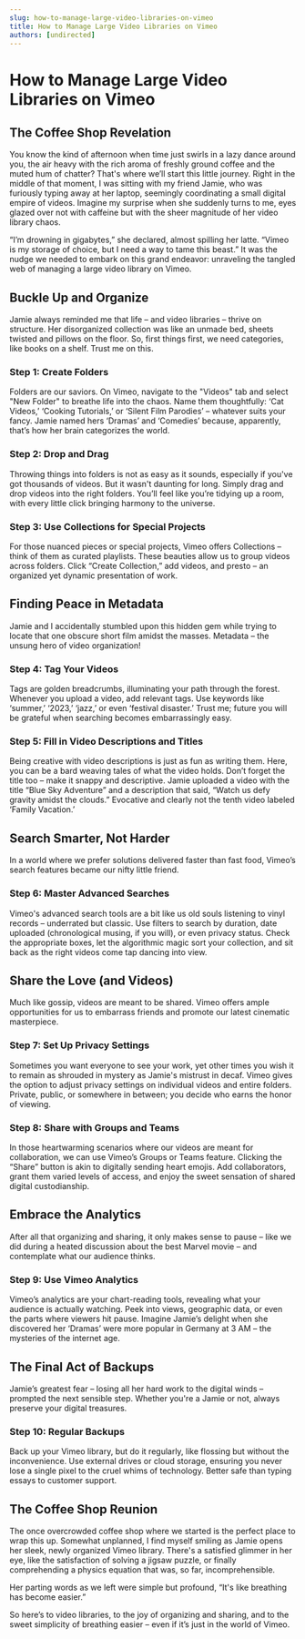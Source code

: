 ```yaml
---
slug: how-to-manage-large-video-libraries-on-vimeo
title: How to Manage Large Video Libraries on Vimeo
authors: [undirected]
---
```



# How to Manage Large Video Libraries on Vimeo

## The Coffee Shop Revelation

You know the kind of afternoon when time just swirls in a lazy dance around you, the air heavy with the rich aroma of freshly ground coffee and the muted hum of chatter? That's where we’ll start this little journey. Right in the middle of that moment, I was sitting with my friend Jamie, who was furiously typing away at her laptop, seemingly coordinating a small digital empire of videos. Imagine my surprise when she suddenly turns to me, eyes glazed over not with caffeine but with the sheer magnitude of her video library chaos.

“I’m drowning in gigabytes,” she declared, almost spilling her latte. “Vimeo is my storage of choice, but I need a way to tame this beast.” It was the nudge we needed to embark on this grand endeavor: unraveling the tangled web of managing a large video library on Vimeo.

## Buckle Up and Organize

Jamie always reminded me that life – and video libraries – thrive on structure. Her disorganized collection was like an unmade bed, sheets twisted and pillows on the floor. So, first things first, we need categories, like books on a shelf. Trust me on this.

### Step 1: Create Folders

Folders are our saviors. On Vimeo, navigate to the "Videos" tab and select "New Folder" to breathe life into the chaos. Name them thoughtfully: ‘Cat Videos,’ ‘Cooking Tutorials,’ or ‘Silent Film Parodies’ – whatever suits your fancy. Jamie named hers ‘Dramas’ and ‘Comedies’ because, apparently, that’s how her brain categorizes the world. 

### Step 2: Drop and Drag

Throwing things into folders is not as easy as it sounds, especially if you've got thousands of videos. But it wasn't daunting for long. Simply drag and drop videos into the right folders. You’ll feel like you’re tidying up a room, with every little click bringing harmony to the universe.

### Step 3: Use Collections for Special Projects

For those nuanced pieces or special projects, Vimeo offers Collections – think of them as curated playlists. These beauties allow us to group videos across folders. Click “Create Collection,” add videos, and presto – an organized yet dynamic presentation of work.

## Finding Peace in Metadata

Jamie and I accidentally stumbled upon this hidden gem while trying to locate that one obscure short film amidst the masses. Metadata – the unsung hero of video organization!

### Step 4: Tag Your Videos

Tags are golden breadcrumbs, illuminating your path through the forest. Whenever you upload a video, add relevant tags. Use keywords like ‘summer,’ ‘2023,’ ‘jazz,’ or even ‘festival disaster.’ Trust me; future you will be grateful when searching becomes embarrassingly easy.

### Step 5: Fill in Video Descriptions and Titles

Being creative with video descriptions is just as fun as writing them. Here, you can be a bard weaving tales of what the video holds. Don’t forget the title too – make it snappy and descriptive. Jamie uploaded a video with the title “Blue Sky Adventure” and a description that said, “Watch us defy gravity amidst the clouds.” Evocative and clearly not the tenth video labeled ‘Family Vacation.’

## Search Smarter, Not Harder

In a world where we prefer solutions delivered faster than fast food, Vimeo’s search features became our nifty little friend.

### Step 6: Master Advanced Searches

Vimeo's advanced search tools are a bit like us old souls listening to vinyl records – underrated but classic. Use filters to search by duration, date uploaded (chronological musing, if you will), or even privacy status. Check the appropriate boxes, let the algorithmic magic sort your collection, and sit back as the right videos come tap dancing into view.

## Share the Love (and Videos)

Much like gossip, videos are meant to be shared. Vimeo offers ample opportunities for us to embarrass friends and promote our latest cinematic masterpiece.

### Step 7: Set Up Privacy Settings

Sometimes you want everyone to see your work, yet other times you wish it to remain as shrouded in mystery as Jamie's mistrust in decaf. Vimeo gives the option to adjust privacy settings on individual videos and entire folders. Private, public, or somewhere in between; you decide who earns the honor of viewing.

### Step 8: Share with Groups and Teams

In those heartwarming scenarios where our videos are meant for collaboration, we can use Vimeo’s Groups or Teams feature. Clicking the “Share” button is akin to digitally sending heart emojis. Add collaborators, grant them varied levels of access, and enjoy the sweet sensation of shared digital custodianship.

## Embrace the Analytics

After all that organizing and sharing, it only makes sense to pause – like we did during a heated discussion about the best Marvel movie – and contemplate what our audience thinks.

### Step 9: Use Vimeo Analytics

Vimeo’s analytics are your chart-reading tools, revealing what your audience is actually watching. Peek into views, geographic data, or even the parts where viewers hit pause. Imagine Jamie’s delight when she discovered her ‘Dramas’ were more popular in Germany at 3 AM – the mysteries of the internet age.

## The Final Act of Backups

Jamie’s greatest fear – losing all her hard work to the digital winds – prompted the next sensible step. Whether you're a Jamie or not, always preserve your digital treasures.

### Step 10: Regular Backups

Back up your Vimeo library, but do it regularly, like flossing but without the inconvenience. Use external drives or cloud storage, ensuring you never lose a single pixel to the cruel whims of technology. Better safe than typing essays to customer support.

## The Coffee Shop Reunion

The once overcrowded coffee shop where we started is the perfect place to wrap this up. Somewhat unplanned, I find myself smiling as Jamie opens her sleek, newly organized Vimeo library. There's a satisfied glimmer in her eye, like the satisfaction of solving a jigsaw puzzle, or finally comprehending a physics equation that was, so far, incomprehensible.

Her parting words as we left were simple but profound, “It's like breathing has become easier.”

So here’s to video libraries, to the joy of organizing and sharing, and to the sweet simplicity of breathing easier – even if it’s just in the world of Vimeo.